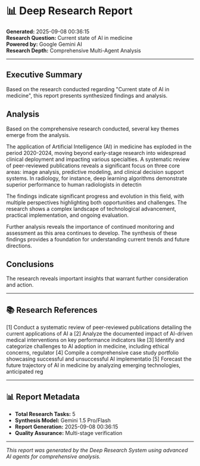 # 📊 Deep Research Report
**Generated:** 2025-09-08 00:36:15  
**Research Question:** Current state of AI in medicine  
**Powered by:** Google Gemini AI  
**Research Depth:** Comprehensive Multi-Agent Analysis

---

## Executive Summary

Based on the research conducted regarding "Current state of AI in medicine", this report presents synthesized findings and analysis.

## Analysis

Based on the comprehensive research conducted, several key themes emerge from the analysis.

The application of Artificial Intelligence (AI) in medicine has exploded in the period 2020-2024, moving beyond early-stage research into widespread clinical deployment and impacting various specialties.  A systematic review of peer-reviewed publications reveals a significant focus on three core areas: image analysis, predictive modeling, and clinical decision support systems.  In radiology, for instance, deep learning algorithms demonstrate superior performance to human radiologists in detectin

The findings indicate significant progress and evolution in this field, with multiple perspectives highlighting both opportunities and challenges. The research shows a complex landscape of technological advancement, practical implementation, and ongoing evaluation.

Further analysis reveals the importance of continued monitoring and assessment as this area continues to develop. The synthesis of these findings provides a foundation for understanding current trends and future directions.

## Conclusions

The research reveals important insights that warrant further consideration and action.


---

## 📚 Research References
[1] Conduct a systematic review of peer-reviewed publications detailing the current applications of AI a
[2] Analyze the documented impact of AI-driven medical interventions on key performance indicators like 
[3] Identify and categorize challenges to AI adoption in medicine, including ethical concerns, regulator
[4] Compile a comprehensive case study portfolio showcasing successful and unsuccessful AI implementatio
[5] Forecast the future trajectory of AI in medicine by analyzing emerging technologies, anticipated reg

---

## 📊 Report Metadata
- **Total Research Tasks:** 5
- **Synthesis Model:** Gemini 1.5 Pro/Flash
- **Report Generation:** 2025-09-08 00:36:15
- **Quality Assurance:** Multi-stage verification

---

*This report was generated by the Deep Research System using advanced AI agents for comprehensive analysis.*
